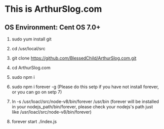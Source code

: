 # This is ArthurSlog.com

## OS Environment: Cent OS 7.0+

1. sudo yum install git

2. cd /usr/local/src 

3. git clone https://github.com/BlessedChild/ArthurSlog.com.git

4. cd ArthurSlog.com

5. sudo npm i

6. sudo npm i forever -g (Please do this setp if you have not install forever, or you can go on setp 7)

7. ln -s /usr/loacl/src/node-v8/bin/forever /usr/bin (forever will be installed in your nodejs_path/bin/forever, please check your nodejs's path just like /usr/loacl/src/node-v8/bin/forever)

8. forever start ./index.js
